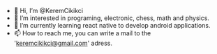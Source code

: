 - 👋 Hi, I’m @KeremCikikci
- 👀 I’m interested in programing, electronic, chess, math and physics.
- 🌱 I’m currently learning react native to develop android applications.
- 📫 How to reach me, you can write a mail to the 'keremcikikci@gmail.com' adress.

<!---
KeremCikikci/KeremCikikci is a ✨ special ✨ repository because its `README.md` (this file) appears on your GitHub profile.
You can click the Preview link to take a look at your changes.
--->
